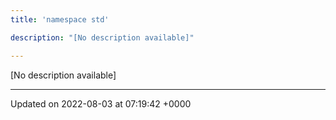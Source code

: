 ```yaml
---
title: 'namespace std'

description: "[No description available]"

---
```







[No description available]






-------------------------------

Updated on 2022-08-03 at 07:19:42 +0000